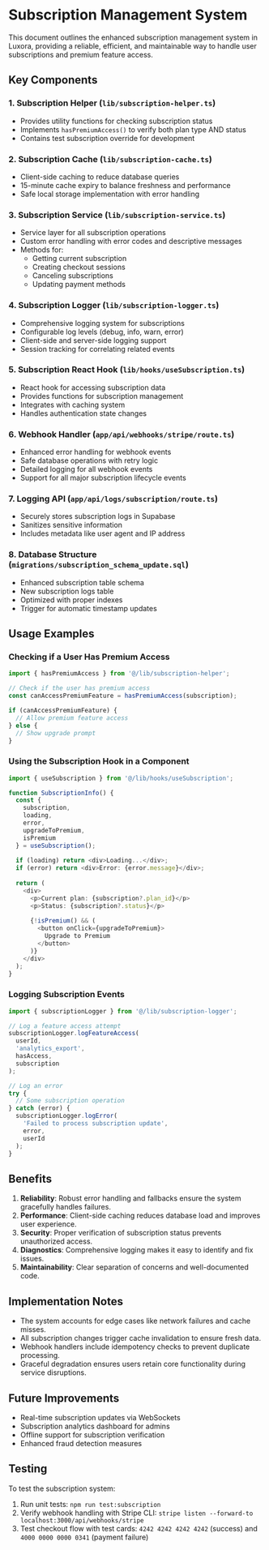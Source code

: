 # Subscription Management System

This document outlines the enhanced subscription management system in Luxora, providing a reliable, efficient, and maintainable way to handle user subscriptions and premium feature access.

## Key Components

### 1. Subscription Helper (`lib/subscription-helper.ts`)
- Provides utility functions for checking subscription status
- Implements `hasPremiumAccess()` to verify both plan type AND status
- Contains test subscription override for development

### 2. Subscription Cache (`lib/subscription-cache.ts`)
- Client-side caching to reduce database queries
- 15-minute cache expiry to balance freshness and performance
- Safe local storage implementation with error handling

### 3. Subscription Service (`lib/subscription-service.ts`)
- Service layer for all subscription operations
- Custom error handling with error codes and descriptive messages
- Methods for:
  - Getting current subscription
  - Creating checkout sessions
  - Canceling subscriptions
  - Updating payment methods

### 4. Subscription Logger (`lib/subscription-logger.ts`)
- Comprehensive logging system for subscriptions
- Configurable log levels (debug, info, warn, error)
- Client-side and server-side logging support
- Session tracking for correlating related events

### 5. Subscription React Hook (`lib/hooks/useSubscription.ts`)
- React hook for accessing subscription data
- Provides functions for subscription management
- Integrates with caching system
- Handles authentication state changes

### 6. Webhook Handler (`app/api/webhooks/stripe/route.ts`)
- Enhanced error handling for webhook events
- Safe database operations with retry logic
- Detailed logging for all webhook events
- Support for all major subscription lifecycle events

### 7. Logging API (`app/api/logs/subscription/route.ts`)
- Securely stores subscription logs in Supabase
- Sanitizes sensitive information
- Includes metadata like user agent and IP address

### 8. Database Structure (`migrations/subscription_schema_update.sql`)
- Enhanced subscription table schema
- New subscription logs table
- Optimized with proper indexes
- Trigger for automatic timestamp updates

## Usage Examples

### Checking if a User Has Premium Access

```typescript
import { hasPremiumAccess } from '@/lib/subscription-helper';

// Check if the user has premium access
const canAccessPremiumFeature = hasPremiumAccess(subscription);

if (canAccessPremiumFeature) {
  // Allow premium feature access
} else {
  // Show upgrade prompt
}
```

### Using the Subscription Hook in a Component

```typescript
import { useSubscription } from '@/lib/hooks/useSubscription';

function SubscriptionInfo() {
  const { 
    subscription, 
    loading, 
    error, 
    upgradeToPremium,
    isPremium
  } = useSubscription();
  
  if (loading) return <div>Loading...</div>;
  if (error) return <div>Error: {error.message}</div>;
  
  return (
    <div>
      <p>Current plan: {subscription?.plan_id}</p>
      <p>Status: {subscription?.status}</p>
      
      {!isPremium() && (
        <button onClick={upgradeToPremium}>
          Upgrade to Premium
        </button>
      )}
    </div>
  );
}
```

### Logging Subscription Events

```typescript
import { subscriptionLogger } from '@/lib/subscription-logger';

// Log a feature access attempt
subscriptionLogger.logFeatureAccess(
  userId,
  'analytics_export',
  hasAccess,
  subscription
);

// Log an error
try {
  // Some subscription operation
} catch (error) {
  subscriptionLogger.logError(
    'Failed to process subscription update',
    error,
    userId
  );
}
```

## Benefits

1. **Reliability**: Robust error handling and fallbacks ensure the system gracefully handles failures.
2. **Performance**: Client-side caching reduces database load and improves user experience.
3. **Security**: Proper verification of subscription status prevents unauthorized access.
4. **Diagnostics**: Comprehensive logging makes it easy to identify and fix issues.
5. **Maintainability**: Clear separation of concerns and well-documented code.

## Implementation Notes

- The system accounts for edge cases like network failures and cache misses.
- All subscription changes trigger cache invalidation to ensure fresh data.
- Webhook handlers include idempotency checks to prevent duplicate processing.
- Graceful degradation ensures users retain core functionality during service disruptions.

## Future Improvements

- Real-time subscription updates via WebSockets
- Subscription analytics dashboard for admins
- Offline support for subscription verification
- Enhanced fraud detection measures

## Testing

To test the subscription system:

1. Run unit tests: `npm run test:subscription`
2. Verify webhook handling with Stripe CLI: `stripe listen --forward-to localhost:3000/api/webhooks/stripe`
3. Test checkout flow with test cards: `4242 4242 4242 4242` (success) and `4000 0000 0000 0341` (payment failure) 